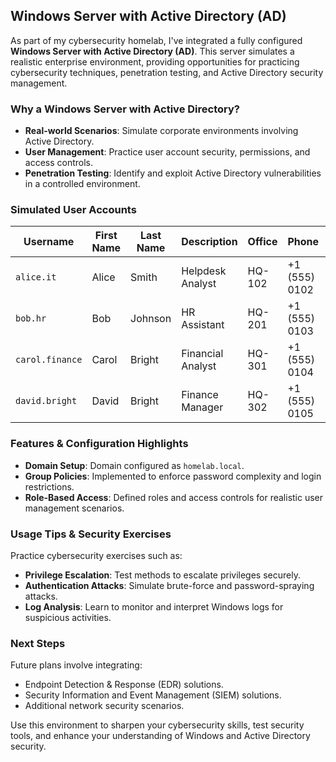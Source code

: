 ## Windows Server with Active Directory (AD)

As part of my cybersecurity homelab, I've integrated a fully configured **Windows Server with Active Directory (AD)**. This server simulates a realistic enterprise environment, providing opportunities for practicing cybersecurity techniques, penetration testing, and Active Directory security management.

### Why a Windows Server with Active Directory?

- **Real-world Scenarios**: Simulate corporate environments involving Active Directory.
- **User Management**: Practice user account security, permissions, and access controls.
- **Penetration Testing**: Identify and exploit Active Directory vulnerabilities in a controlled environment.

### Simulated User Accounts

| Username        | First Name | Last Name | Description        | Office | Phone           | Email                      |
|-----------------|------------|-----------|--------------------|--------|-----------------|----------------------------|
| `alice.it`      | Alice      | Smith     | Helpdesk Analyst   | HQ-102 | +1 (555) 0102   | alice.it@homelab.local     |
| `bob.hr`        | Bob        | Johnson   | HR Assistant       | HQ-201 | +1 (555) 0103   | bob.hr@homelab.local       |
| `carol.finance` | Carol      | Bright    | Financial Analyst  | HQ-301 | +1 (555) 0104   | carol.finance@homelab.local|
| `david.bright`  | David      | Bright    | Finance Manager    | HQ-302 | +1 (555) 0105   | david.bright@homelab.local |

### Features & Configuration Highlights

- **Domain Setup**: Domain configured as `homelab.local`.
- **Group Policies**: Implemented to enforce password complexity and login restrictions.
- **Role-Based Access**: Defined roles and access controls for realistic user management scenarios.

### Usage Tips & Security Exercises

Practice cybersecurity exercises such as:

- **Privilege Escalation**: Test methods to escalate privileges securely.
- **Authentication Attacks**: Simulate brute-force and password-spraying attacks.
- **Log Analysis**: Learn to monitor and interpret Windows logs for suspicious activities.

### Next Steps

Future plans involve integrating:

- Endpoint Detection & Response (EDR) solutions.
- Security Information and Event Management (SIEM) solutions.
- Additional network security scenarios.

Use this environment to sharpen your cybersecurity skills, test security tools, and enhance your understanding of Windows and Active Directory security.
